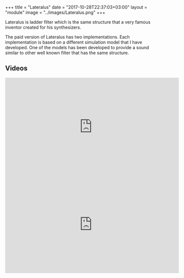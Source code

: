 +++
title = "Lateralus"
date = "2017-10-28T22:37:03+03:00"
layout = "module"
image = "../images/Lateralus.png"
+++

Lateralus is ladder filter which is the same structure that a very famous inventor created for his synthesizers.

The paid version of Lateralus has two implementations. Each implementation is based on a different simulation model that I have developed. One of the models has been developed to provide a sound similar to other well known filter that has the same structure.

## Videos

<iframe width="560" height="315" src="https://www.youtube.com/embed/mfS50tbYQK4" frameborder="0" allow="autoplay; encrypted-media" allowfullscreen></iframe>

<iframe width="560" height="315" src="https://www.youtube.com/embed/DvfYuPfUI08" frameborder="0" allowfullscreen></iframe>
